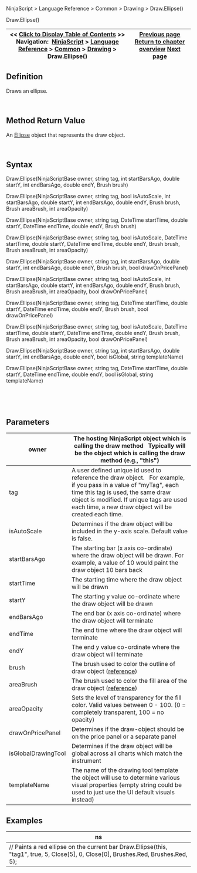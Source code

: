 ﻿


NinjaScript \> Language Reference \> Common \> Drawing \> Draw.Ellipse()






















Draw.Ellipse()







| \<\< [Click to Display Table of Contents](draw_ellipse.md) \>\> **Navigation:**     [NinjaScript](ninjascript.md) \> [Language Reference](language_reference_wip.md) \> [Common](common.md) \> [Drawing](drawing.md) \> Draw.Ellipse() | [Previous page](dot.md) [Return to chapter overview](drawing.md) [Next page](ellipse.md) |
| --- | --- |











## Definition


Draws an ellipse.


 


## Method Return Value


An [Ellipse](ellipse.md) object that represents the draw object.


 


## Syntax


Draw.Ellipse(NinjaScriptBase owner, string tag, int startBarsAgo, double startY, int endBarsAgo, double endY, Brush brush)  

Draw.Ellipse(NinjaScriptBase owner, string tag, bool isAutoScale, int startBarsAgo, double startY, int endBarsAgo, double endY, Brush brush, Brush areaBrush, int areaOpacity)  

Draw.Ellipse(NinjaScriptBase owner, string tag, DateTime startTime, double startY, DateTime endTime, double endY, Brush brush)  

Draw.Ellipse(NinjaScriptBase owner, string tag, bool isAutoScale, DateTime startTime, double startY, DateTime endTime, double endY, Brush brush, Brush areaBrush, int areaOpacity)  

Draw.Ellipse(NinjaScriptBase owner, string tag, int startBarsAgo, double startY, int endBarsAgo, double endY, Brush brush, bool drawOnPricePanel)  

Draw.Ellipse(NinjaScriptBase owner, string tag, bool isAutoScale, int startBarsAgo, double startY, int endBarsAgo, double endY, Brush brush, Brush areaBrush, int areaOpacity, bool drawOnPricePanel)  

Draw.Ellipse(NinjaScriptBase owner, string tag, DateTime startTime, double startY, DateTime endTime, double endY, Brush brush, bool drawOnPricePanel)  

Draw.Ellipse(NinjaScriptBase owner, string tag, bool isAutoScale, DateTime startTime, double startY, DateTime endTime, double endY, Brush brush, Brush areaBrush, int areaOpacity, bool drawOnPricePanel)  

Draw.Ellipse(NinjaScriptBase owner, string tag, int startBarsAgo, double startY, int endBarsAgo, double endY, bool isGlobal, string templateName)  

Draw.Ellipse(NinjaScriptBase owner, string tag, DateTime startTime, double startY, DateTime endTime, double endY, bool isGlobal, string templateName)


 


 


## Parameters




| owner | The hosting NinjaScript object which is calling the draw method   Typically will be the object which is calling the draw method (e.g., "this") |
| --- | --- |
| tag | A user defined unique id used to reference the draw object.    For example, if you pass in a value of "myTag", each time this tag is used, the same draw object is modified. If unique tags are used each time, a new draw object will be created each time. |
| isAutoScale | Determines if the draw object will be included in the y\-axis scale. Default value is false. |
| startBarsAgo | The starting bar (x axis co\-ordinate) where the draw object will be drawn. For example, a value of 10 would paint the draw object 10 bars back |
| startTime | The starting time where the draw object will be drawn |
| startY | The starting y value co\-ordinate where the draw object will be drawn |
| endBarsAgo | The end bar (x axis co\-ordinate) where the draw object will terminate |
| endTime | The end time where the draw object will terminate |
| endY | The end y value co\-ordinate where the draw object will terminate |
| brush | The brush used to color the outline of draw object ([reference](https://msdn.microsoft.com/en-us/library/system.windows.media.brushes%28v=vs.110%29.aspx)) |
| areaBrush | The brush used to color the fill area of the draw object ([reference](https://msdn.microsoft.com/en-us/library/system.windows.media.brushes%28v=vs.110%29.aspx)) |
| areaOpacity | Sets the level of transparency for the fill color. Valid values between 0 \- 100\. (0 \= completely transparent, 100 \= no opacity) |
| drawOnPricePanel | Determines if the draw\-object should be on the price panel or a separate panel |
| isGlobalDrawingTool | Determines if the draw object will be global across all charts which match the instrument |
| templateName | The name of the drawing tool template the object will use to determine various visual properties (empty string could be used to just use the UI default visuals instead) |



## 


## 


## Examples




| ns |
| --- |
| // Paints a red ellipse on the current bar Draw.Ellipse(this, "tag1", true, 5, Close\[5], 0, Close\[0], Brushes.Red, Brushes.Red, 5); |









